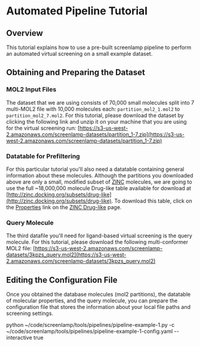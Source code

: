# Automated Pipeline Tutorial

## Overview

This tutorial explains how to use a pre-built screenlamp pipeline to perform an automated virtual screening on a small example dataset.


## Obtaining and Preparing the Dataset


### MOL2 Input Files

The dataset that we are using consists of 70,000 small molecules split into 7 multi-MOL2 file with 10,000 molecules each: `partition_mol2_1.mol2` to `partition_mol2_7.mol2`. For this tutorial, please download the dataset by clicking the following link and unzip it on your machine that you are using for the virtual screening run: [https://s3-us-west-2.amazonaws.com/screenlamp-datasets/partition_1-7.zip](https://s3-us-west-2.amazonaws.com/screenlamp-datasets/partition_1-7.zip)

### Datatable for Prefiltering

For this particular tutorial you'll also need a datatable containing general information about these molecules. Although the partitions you downloaded above are only a small, modified subset of [ZINC](http://zinc.docking.org) molecules, we are going to use the full ~18,000,000 molecule Drug-like table available for download at [http://zinc.docking.org/subsets/drug-like](http://zinc.docking.org/subsets/drug-like). To download this table, click on the [Properties](http://zinc.docking.org/db/bysubset/3/3_prop.xls) link on the [ZINC Drug-like](http://zinc.docking.org/subsets/drug-like) page.


### Query Molecule

The third datafile you'll need for ligand-based virtual screening is the query molecule. For this tutorial, please download the following multi-conformer MOL2 file: [https://s3-us-west-2.amazonaws.com/screenlamp-datasets/3kpzs_query.mol2](https://s3-us-west-2.amazonaws.com/screenlamp-datasets/3kpzs_query.mol2)

## Editing the Configuration File

Once you obtained the database molecules (mol2 partitions), the datatable of molecular properties, and the query molecule, you can prepare the configuration file that stores the information about your local file paths and screening settings.

python ~/code/screenlamp/tools/pipelines/pipeline-example-1.py -c ~/code/screenlamp/tools/pipelines/pipeline-example-1-config.yaml  --interactive true
